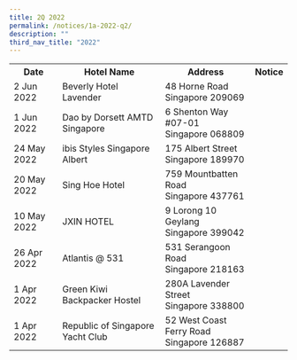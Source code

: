 ```yaml
---
title: 2Q 2022
permalink: /notices/1a-2022-q2/
description: ""
third_nav_title: "2022"
---
```

<table>
   <tr>
    <th>Date</th>
    <th>Hotel Name</th>
    <th>Address</th>
    <th>Notice</th>
  </tr>
	<tr>
		<td>2 Jun 2022</td>
		<td>Beverly Hotel Lavender</td>
		<td>48 Horne Road<br>Singapore 209069</td>
		<td><a href="/files/Beverly Hotel Lavender.pdf"></a></td>
	</tr>
	<tr>
		<td>1 Jun 2022</td>
		<td>Dao by Dorsett AMTD Singapore</td>
		<td>6 Shenton Way #07-01<br>Singapore 068809</td>
		<td><a href="/files/Dao by Dorsett AMTD SG.pdf"></a></td>
	</tr>
	<tr>
		<td>24 May 2022</td>
		<td>ibis Styles Singapore Albert</td>
		<td>175 Albert Street<br>Singapore 189970</td>
		<td><a href="/files/ibis Styles Singapore Albert.pdf"></a></td>
	</tr>
	<tr>
		<td>20 May 2022</td>
		<td>Sing Hoe Hotel</td>
		<td>759 Mountbatten Road<br>Singapore 437761</td>
		<td><a href="/files/Sing Hoe Hotel.pdf"></a></td>
	</tr>
	<tr>
		<td>10 May 2022</td>
		<td>JXIN HOTEL</td>
		<td>9 Lorong 10 Geylang<br>Singapore 399042</td>
		<td><a href="/files/JXIN HOTEL.pdf"></a></td>
	</tr>
	<tr>
		<td>26 Apr 2022</td>
		<td>Atlantis @ 531</td>
		<td>531 Serangoon Road<br>Singapore 218163</td>
		<td><a href="/files/Atlantis at 531.pdf"></a></td>
	</tr>
	<tr>
		<td>1 Apr 2022</td>
		<td>Green Kiwi Backpacker Hostel</td>
		<td>280A Lavender Street<br>Singapore 338800</td>
		<td><a href="/files/Green Kiwi Backpacker Hostel.pdf"></a></td>
	</tr>
	<tr>
		<td>1 Apr 2022</td>
		<td>Republic of Singapore Yacht Club</td>
		<td>52 West Coast Ferry Road<br>Singapore 126887</td>
		<td><a href="/files/Republic of Singapore Yacht Club.pdf"></a></td>
	</tr>